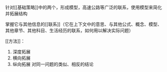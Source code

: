针对[[基础策略]]中的两个，形成模型，高速公路等广泛的联系，使用模型来简化并拓展结构

掌握它与其他信息的[[联系]]（它在上下文中的意思、与其他公式、概念、模型、其他章节、其他科目、生活经历的联系，如何用以解决实际问题）

[[方法]]：
1. 深度拓展
2. 横向拓展
3. 纵向拓展
对同一问题的类似、相反的结论